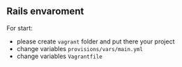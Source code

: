 ## Rails envaroment
For start:
- please create `vagrant` folder and put there your project
- change variables `provisions/vars/main.yml`
- change variables `Vagrantfile`
